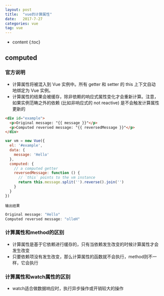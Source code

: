 ```yaml
---
layout: post
title:  "vue的计算属性"
date:   2017-7-27
categories: vue
tag: vue
---
```



* content
{:toc}


## computed

### 官方说明

- 计算属性将被混入到 Vue 实例中。所有 getter 和 setter 的 this 上下文自动地绑定为 Vue 实例。
- 计算属性的结果会被缓存，除非依赖的响应式属性变化才会重新计算。注意，如果实例范畴之外的依赖 (比如非响应式的 not reactive) 是不会触发计算属性更新的

```html
<div id="example">
  <p>Original message: "{{ message }}"</p>
  <p>Computed reversed message: "{{ reversedMessage }}"</p>
</div>
```

```javascript
var vm = new Vue({
  el: '#example',
  data: {
    message: 'Hello'
  },
  computed: {
    // a computed getter
    reversedMessage: function () {
      // `this` points to the vm instance
      return this.message.split('').reverse().join('')
    }
  }
})
```

`输出结果`
```javascript
Original message: "Hello"
Computed reversed message: "olleH"
```

### 计算属性和method的区别

- 计算属性是基于它依赖进行缓存的，只有当依赖发生改变的时候计算属性才会发生改变
- 只要依赖项没有发生改变，那么计算属性的函数就不会执行，method则不一样，它会执行

### 计算属性和watch属性的区别

- watch适合做数据响应时，执行异步操作或开销较大的操作